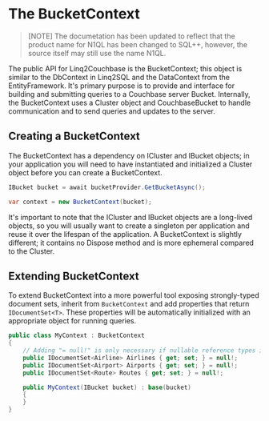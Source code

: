 # The BucketContext

> [NOTE]
> The documetation has been updated to reflect that the product name for N1QL has been changed to SQL++, however, the source itself may still use the name N1QL.

The public API for Linq2Couchbase is the BucketContext; this object is similar to the DbContext in Linq2SQL and the DataContext from the EntityFramework. It's primary purpose is to provide and interface for building and submitting queries to a Couchbase server Bucket. Internally, the BucketContext uses a Cluster object and CouchbaseBucket to handle communication and to send queries and updates to the server.

## Creating a BucketContext

The BucketContext has a dependency on ICluster and IBucket objects; in your application you will need to have instantiated and initialized a Cluster object before you can create a BucketContext.

```cs
IBucket bucket = await bucketProvider.GetBucketAsync();

var context = new BucketContext(bucket);
```

It's important to note that the ICluster and IBucket objects are a long-lived objects, so you will usually want to create a singleton per application and reuse it over the lifespan of the application. A BucketContext is slightly different; it contains no Dispose method and is more ephemeral compared to the Cluster.

## Extending BucketContext

To extend BucketContext into a more powerful tool exposing strongly-typed document sets, inherit from `BucketContext` and add properties that return `IDocumentSet<T>`. These properties will be automatically initialized with an appropriate object for running queries.

```cs
public class MyContext : BucketContext
{
    // Adding "= null!" is only necessary if nullable reference types is enabled
    public IDocumentSet<Airline> Airlines { get; set; } = null!;
    public IDocumentSet<Airport> Airports { get; set; } = null!;
    public IDocumentSet<Route> Routes { get; set; } = null!;

    public MyContext(IBucket bucket) : base(bucket)
    {
    }
}
```

